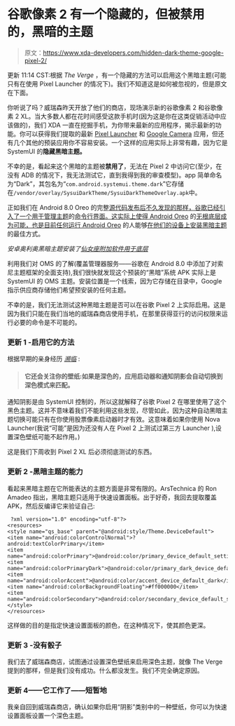 # 谷歌像素 2 有一个隐藏的，但被禁用的，黑暗的主题

> 原文：<https://www.xda-developers.com/hidden-dark-theme-google-pixel-2/>

更新 11:14 CST:根据 *The Verge* ，有一个隐藏的方法可以启用这个黑暗主题(可能只有在使用 Pixel Launcher 的情况下)。我们不知道这是如何被忽视的，但是原文在下面。

你听说了吗？威瑞森昨天开放了他们的商店，现场演示新的谷歌像素 2 和谷歌像素 2 XL。当大多数人都在花时间感受这款手机时(因为这是你在这类促销活动中应该做的)，我们 XDA 一直在挖掘手机，为你带来最新的应用程序，揭示最新的功能。你可以获得我们提取的最新 [Pixel Launcher](https://www.xda-developers.com/get-google-pixel-2-pixel-launcher-bottom-search-bar/) 和 [Google Camera](https://www.xda-developers.com/download-google-camera-motion-photo/) 应用，但还有几个其他的预装应用你不容易安装。一个这样的应用实际上非常有趣，因为它是 SystemUI 的**隐藏黑暗主题。**

不幸的是，看起来这个黑暗的主题被**禁用了**，无法在 Pixel 2 中访问它(至少，在没有 ADB 的情况下，我无法测试它，直到我得到我的审查模型)。app 简单命名为“Dark”，其包名为“`com.android.systemui.theme.dark`”它存储在`/vendor/overlay/SysuiDarkTheme/SysuiDarkThemeOverlay.apk`中。

正如我们在 Android 8.0 Oreo 的完整[源代码发布后不久发现的那样，谷歌已经引入了一个用于管理主题](https://www.xda-developers.com/android-oreo-source-code/)的[命令行界面。这实际上使得 Android Oreo](https://www.xda-developers.com/android-oreo-command-line-themes/) 的[无根底层成为可能，也是目前任何运行 Android Oreo](https://www.xda-developers.com/andromeda-substratum-custom-themes-oreo/) 的人能够[在他们的设备上安装黑暗主题](https://www.xda-developers.com/install-dark-theme-android-oreo-without-root/)的最佳方式。

*安卓奥利奥黑暗主题安装了[仙女座附加软件用于底层](https://www.xda-developers.com/custom-themes-android-oreo-substratum/)*

利用我们对 OMS 的了解(覆盖管理器服务——谷歌在 Android 8.0 中添加了对索尼主题框架的全面支持),我们很快就发现这个预装的“黑暗”系统 APK 实际上是 SystemUI 的 OMS 主题。安装位置是一个线索，因为它存储在目录中，Google 指示供应商存储他们希望预安装的任何主题。

不幸的是，我们无法测试这种黑暗主题是否可以在谷歌 Pixel 2 上实际启用。这是因为我们只能在我们当地的威瑞森商店使用手机，在那里获得亚行的访问权限来运行必要的命令是不可能的。

### 更新 1 -启用它的方法

根据早期的亲身经历 [*濒临*](https://www.theverge.com/2017/10/4/16405192/new-google-pixel-2-xl-phone-photos-video-hands-on) :

> #### 它还会关注你的壁纸:如果是深色的，应用启动器和通知阴影会自动切换到深色模式来匹配。

通知阴影是由 SystemUI 控制的，所以这就解释了谷歌 Pixel 2 在哪里使用了这个黑色主题。这并不意味着我们不能利用这些发现，尽管如此，因为这种自动黑暗主题切换可能只有在你使用股票像素启动器时才有效。这意味着如果你使用 Nova Launcher(我说“可能”是因为还没有人在 Pixel 2 上测试过第三方 Launcher ),设置深色壁纸可能不起作用。)

这是我们下周收到 Pixel 2 XL 后必须彻底测试的东西。

### 更新 2 -黑暗主题的能力

看起来黑暗主题在它所能表达的主题方面是非常有限的。ArsTechnica 的 Ron Amadeo 指出，黑暗主题只适用于快速设置面板。出于好奇，我回去提取覆盖 APK，然后反编译它来验证自己:

```
 ?xml version="1.0" encoding="utf-8"?>
<resources>
<style name="qs_base" parent="@android:style/Theme.DeviceDefault">
<item name="android:colorControlNormal">?android:textColorPrimary</item>
<item name="android:colorPrimary">@android:color/primary_device_default_settings</item>
<item name="android:colorPrimaryDark">@android:color/primary_dark_device_default_settings</item>
<item name="android:colorAccent">@android:color/accent_device_default_dark</item>
<item name="android:colorBackgroundFloating">#ff000000</item>
<item name="android:colorSecondary">@android:color/secondary_device_default_settings</item>
</style>
</resources> 
```

这样做的目的是指定快速设置面板的颜色，在这种情况下，使其颜色更深。

### 更新 3 -没有骰子

我们去了威瑞森商店，试图通过设置深色壁纸来启用深色主题，就像 The Verge 提到的那样，但是我们没有成功。什么都没发生。我们不完全确定原因。

### 更新 4——它工作了——短暂地

我亲自回到威瑞森商店，确认如果你启用“阴影”类别中的一种壁纸，你可以为快速设置面板设置一个深色主题。